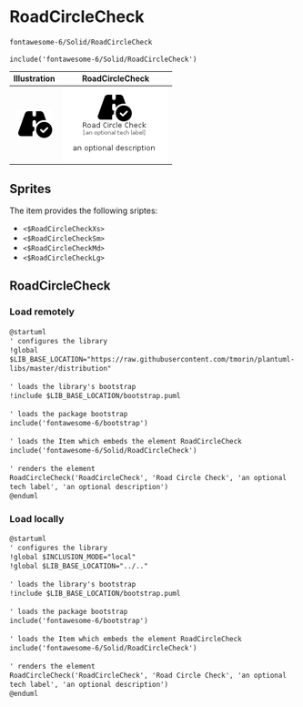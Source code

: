 # RoadCircleCheck


```text
fontawesome-6/Solid/RoadCircleCheck
```

```text
include('fontawesome-6/Solid/RoadCircleCheck')
```



| Illustration | RoadCircleCheck |
| :---: | :---: |
| ![illustration for Illustration](../../fontawesome-6/Solid/RoadCircleCheck.png) | ![illustration for RoadCircleCheck](../../fontawesome-6/Solid/RoadCircleCheck.Local.png) |



## Sprites
The item provides the following sriptes:

- `<$RoadCircleCheckXs>`
- `<$RoadCircleCheckSm>`
- `<$RoadCircleCheckMd>`
- `<$RoadCircleCheckLg>`





## RoadCircleCheck

### Load remotely
```plantuml
@startuml
' configures the library
!global $LIB_BASE_LOCATION="https://raw.githubusercontent.com/tmorin/plantuml-libs/master/distribution"

' loads the library's bootstrap
!include $LIB_BASE_LOCATION/bootstrap.puml

' loads the package bootstrap
include('fontawesome-6/bootstrap')

' loads the Item which embeds the element RoadCircleCheck
include('fontawesome-6/Solid/RoadCircleCheck')

' renders the element
RoadCircleCheck('RoadCircleCheck', 'Road Circle Check', 'an optional tech label', 'an optional description')
@enduml
```

### Load locally
```plantuml
@startuml
' configures the library
!global $INCLUSION_MODE="local"
!global $LIB_BASE_LOCATION="../.."

' loads the library's bootstrap
!include $LIB_BASE_LOCATION/bootstrap.puml

' loads the package bootstrap
include('fontawesome-6/bootstrap')

' loads the Item which embeds the element RoadCircleCheck
include('fontawesome-6/Solid/RoadCircleCheck')

' renders the element
RoadCircleCheck('RoadCircleCheck', 'Road Circle Check', 'an optional tech label', 'an optional description')
@enduml
```

